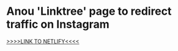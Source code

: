 # Anou 'Linktree' page to redirect traffic on Instagram

<a href='https://anou-design-v2.netlify.app/' target='_blank'>>>>>LINK TO NETLIFY<<<<</a>
